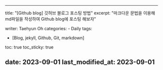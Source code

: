 ---
title: "[Github blog] 깃허브 블로그 포스팅 방법"
excerpt: "마크다운 문법을 이용해 md파일을 작성하여 Github blog에 포스팅 해보자"

writer: Taehyun Oh
categories: 
    - Daily
tags:
 - [Blog, jekyll, Github, Git, markdown]

 toc: true
 toc_sticky: true

 date: 2023-09-01
 last_modified_at: 2023-09-01
 ---